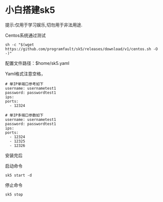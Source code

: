 # 小白搭建sk5

提示:仅用于学习娱乐,切勿用于非法用途.

Centos系统通过测试

```
sh -c "$(wget https://github.com/programfault/sk5/releases/download/v1/centos.sh -O -)"
```

配置文件路径：$home/sk5.yaml

Yaml格式注意空格，
```
# 单IP单端口参考如下
username: usernametest1
password: passwordtest1
ips:
ports:
  - 12324
  
# 单IP多端口参数如下
username: usernametest1
password: passwordtest1
ips:
ports:
  - 12324
  - 12325
  - 12326
```

安装完后

启动命令

```
sk5 start -d
```

停止命令

```
sk5 stop
```
